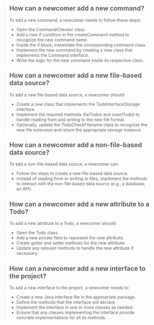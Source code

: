 > ## How can a newcomer add a new command?
>To add a new command, a newcomer needs to follow these steps:

> - Open the CommandChecker class.
> - Add a new if condition in the createCommand method to recognize the new command name.
> - Inside the if block, instantiate the corresponding command class.
> - Implement the new command by creating a new class that implements the Command interface.
> - Write the logic for the new command inside its respective class.

> ## How can a newcomer add a new file-based data source?
> To add a new file-based data source, a newcomer should:

> - Create a new class that implements the TodoInterfaceStorage interface.
> - Implement the required methods (listTodos and insertTodo) to handle reading from and writing to the new file format.
> - Optionally, update the TodoCheckFilename class to recognize the new file extension and return the appropriate storage instance.

> ## How can a newcomer add a non-file-based data source?
> To add a non-file-based data source, a newcomer can:

> - Follow the steps to create a new file-based data source.
> - Instead of reading from or writing to files, implement the methods to interact with the non-file-based data source (e.g., a database, an API).

> ## How can a newcomer add a new attribute to a Todo?
> To add a new attribute to a Todo, a newcomer should:

> - Open the Todo class.
> - Add a new private field to represent the new attribute.
> - Create getter and setter methods for the new attribute.
> - Update any relevant methods to handle the new attribute if necessary.

> ## How can a newcomer add a new interface to the project?
> To add a new interface to the project, a newcomer needs to:

> - Create a new Java interface file in the appropriate package.
> - Define the methods that the interface will declare.
> - Implement the interface in one or more classes as needed.
> - Ensure that any classes implementing the interface provide concrete implementations for all its methods.